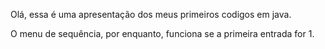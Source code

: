 Olá, essa é uma apresentação dos meus primeiros codigos em java.

O menu de sequência, por enquanto, funciona se a primeira entrada for 1.